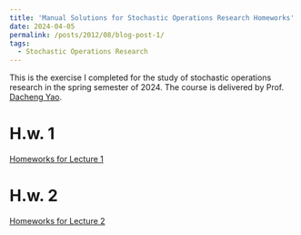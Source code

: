 ```yaml
---
title: 'Manual Solutions for Stochastic Operations Research Homeworks'
date: 2024-04-05
permalink: /posts/2012/08/blog-post-1/
tags:
  - Stochastic Operations Research
---
```


This is the exercise I completed for the study of stochastic operations research in the spring semester of 2024. The course is delivered by Prof. [Dacheng Yao](https://people.ucas.ac.cn/~dacheng).

H.w. 1
======
[Homeworks for Lecture 1](https://xiayangli2301.github.io/files/HW_1_Xia-Yang_Li_SOR.pdf)

H.w. 2
======
[Homeworks for Lecture 2](https://xiayangli2301.github.io/files/HW_1_Xia-Yang_Li_SOR.pdf)